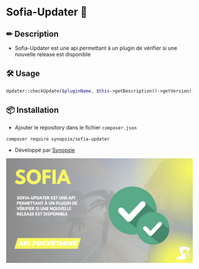 # Sofia-Updater 💢
## ✏ Description
- Sofia-Updater est une api permettant à un plugin de vérifier si une nouvelle release est disponible

## 🛠 Usage

`````php
Updater::checkUpdate($pluginName, $this->getDescription()->getVersion(), $ownerRepo, $repoName, $token = null);
`````

## 📦 Installation
- Ajouter le repository dans le fichier ``composer.json``

`````
composer require synopsie/sofia-updater
`````

- Développé par [Synopsie](https://arkaniastudios.com)

![Sofia-Updater](sofia-updater.png)